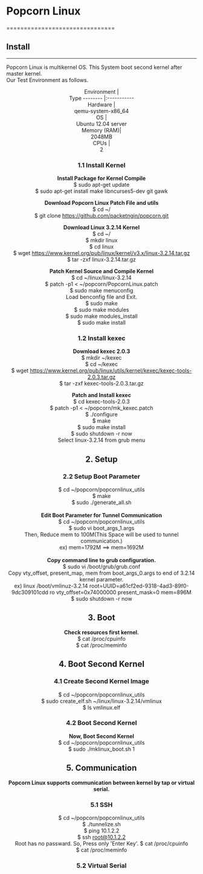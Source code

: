 # <b> Popcorn Linux</b>
===============================
## <b> Install</b>
---------------------------------
Popcorn Linux is multikernel OS. This System boot second kernel after master kernel.<br>
Our Test Environment as follows.<br>

<Center>Environment | <Center>Type
-------- |:-----------
<center>Hardware | <center>qemu-system-x86_64
<center>OS | <center>Ubuntu 12.04 server
<center>Memory (RAM)| <center>2048MB
<center>CPUs | <center>2

### 1.1 Install Kernel
<b>Install Package for Kernel Compile</b><br>
$ sudo apt-get update<br>
$ sudo apt-get install make libncurses5-dev git gawk

<b>Download Popcorn Linux Patch File and utils</b><br>
$ cd ~/<br>
$ git clone https://github.com/packetngin/popcorn.git<br>

<b>Download Linux 3.2.14 Kernel<br></b>
$ cd ~/<br>
$ mkdir linux<br>
$ cd linux<br>
$ wget https://www.kernel.org/pub/linux/kernel/v3.x/linux-3.2.14.tar.gz<br>
$ tar -zxf linux-3.2.14.tar.gz<br>

<b>Patch Kernel Source and Compile Kernel</b><br>
$ cd ~/linux/linux-3.2.14<br>
$ patch -p1 < ~/popcorn/PopcornLinux.patch<br>
$ sudo make menuconfig<br>
Load benconfig file and Exit.<br>
$ sudo make<br>
$ sudo make modules<br>
$ sudo make modules_install<br>
$ sudo make install

### 1.2 Install kexec
<b>Download kexec 2.0.3</b><br>
$ mkdir ~/kexec<br>
$ cd ~/kexec<br>
$ wget https://www.kernel.org/pub/linux/utils/kernel/kexec/kexec-tools-2.0.3.tar.gz<br>
$ tar -zxf kexec-tools-2.0.3.tar.gz<br>

<b>Patch and Install kexec</b><br>
$ cd kexec-tools-2.0.3<br>
$ patch -p1 < ~/popcorn/mk_kexec.patch<br>
$ ./configure<br>
$ make<br>
$ sudo make install<br>
$ sudo shutdown -r now<br>
Select linux-3.2.14 from grub menu<br>

## 2. Setup
### 2.2 Setup Boot Parameter
$ cd ~/popcorn/popcornlinux_utils<br>
$ make<br>
$ sudo ./generate_all.sh<br><br>
<b>Edit Boot Parameter for Tunnel Communication<br></b>
$ cd ~/popcorn/popcornlinux_utils<br>
$ sudo vi boot_args_1.args<br>
Then, Reduce mem to 100M(This Space will be used to tunnel communication.)<br>
ex) mem=1792M ==> mem=1692M<br><br>
<b>Copy command line to grub configuration.<br></b>
$ sudo vi /boot/grub/grub.conf<br>
Copy vty_offset, present_map, mem from boot_args_0.args to end of 3.2.14 kernel parameter.<br>
ex) linux /boot/vmlinuz-3.2.14 root=UUID=a61cf2ed-9318-4ad3-89f0-9dc309101cdd ro vty_offset=0x74000000 present_mask=0 mem=896M<br>
$ sudo shutdown -r now
## 3. Boot
<b>Check resources first kernel.<br></b>
$ cat /proc/cpuinfo<br>
$ cat /proc/meminfo<br>
## 4. Boot Second Kernel
### 4.1 Create Second Kernel Image
$ cd ~/popcorn/popcornlinux_utils<br>
$ sudo create_elf.sh ~/linux/linux-3.2.14/vmlinux<br>
$ ls vmlinux.elf
### 4.2 Boot Second Kernel
<b>Now, Boot Second Kernel<br></b>
$ cd ~/popcorn/popcornlinux_utils<br>
$ sudo ./mklinux_boot.sh 1<br>
## 5. Communication
<b>Popcorn Linux supports communication between kernel by tap or virtual serial.<br></b>
### 5.1 SSH
$ cd ~/popcorn/popcornlinux_utils<br>
$ ./tunnelize.sh<br>
$ ping 10.1.2.2<br>
$ ssh root@10.1.2.2<br>
Root has no passward. So, Press only 'Enter Key'.
$ cat /proc/cpuinfo<br>
$ cat /proc/meminfo<br>
### 5.2 Virtual Serial
